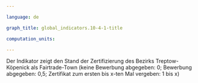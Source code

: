 ```yaml
---

language: de   

graph_title: global_indicators.10-4-1-title

computation_units: 

---
```


Der Indikator zeigt den Stand der Zertifizierung des Bezirks Treptow-Köpenick als Fairtrade-Town (keine Bewerbung abgegeben: 0; Bewerbung abgegeben: 0,5; Zertifikat zum ersten bis x-ten Mal vergeben: 1 bis x)
